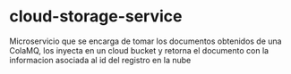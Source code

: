 # cloud-storage-service
Microservicio que se encarga de tomar los documentos obtenidos de una ColaMQ, los inyecta en un cloud bucket y retorna el documento con la informacion asociada al id del registro en la nube
